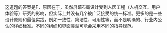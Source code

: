 这道题的答案是F，原因在于，虽然屏幕布局设计受到人因工程（人机交互、用户体验等）研究的影响，但实际上并没有几个被广泛接受的统一标准。更多的是一些设计原则和最佳实践，例如一致性、简洁性、可用性等，而不是明确的、行业内公认的详细标准。不同的组织和界面类型可能会采用不同的指导规范。